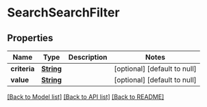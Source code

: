 # SearchSearchFilter
## Properties

Name | Type | Description | Notes
------------ | ------------- | ------------- | -------------
**criteria** | [**String**](string.md) |  | [optional] [default to null]
**value** | [**String**](string.md) |  | [optional] [default to null]

[[Back to Model list]](../README.md#documentation-for-models) [[Back to API list]](../README.md#documentation-for-api-endpoints) [[Back to README]](../README.md)


